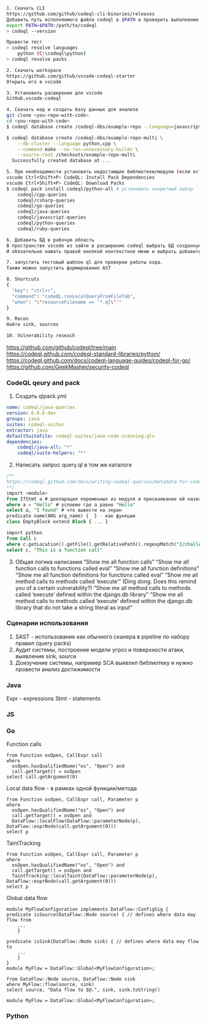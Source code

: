 ```bash
1. Скачать CLI
https://github.com/github/codeql-cli-binaries/releases
Добавить путь исполняемого файла codeql в $PATH и проверить выполнение 
export PATH=$PATH:/path/to/codeql
> codeql --version

Провести тест
> codeql resolve languages
    python (C:\codeql\python)
> codeql resolve packs

2. Скачать workspace
https://github.com/github/vscode-codeql-starter
Открыть его в vscode

3. Установить расширение для vscode
GitHub.vscode-codeql

4. Скачать код и создать базу данных для анализа
git clone <you-repo-with-code>
cd <you-repo-with-code>
$ codeql database create /codeql-dbs/example-repo --language=javascript \    --source-root /checkouts/example-repo

$ codeql database create /codeql-dbs/example-repo-multi \
    --db-cluster --language python,cpp \
    --command make --no-run-unnecessary-builds \
    --source-root /checkouts/example-repo-multi
  Successfully created database at ...

5. При необходимости установить недостающие библиотеки/модули (если есть ошибка could not resolve module javascript)
vscode Ctrl+Shift+P> CodeQL: Install Pack Dependencies
vscode Ctrl+Shift+P> CodeQL: Download Packs
$ codeql pack install codeql/python-all # установить конретный набор
    codeql/cpp-queries
    codeql/csharp-queries
    codeql/go-queries
    codeql/java-queries
    codeql/javascript-queries
    codeql/python-queries
    codeql/ruby-queries

6. Добавить БД в рабочую область
В пространстве vscode из зайти в расширение codeql выбрать БД созданную ранее 
И обязательно нажать правой кнопкой контекстное меню и выбрать добавить add database source to workspace

7. запустить тестовый шаблон ql для проверки работы кода. 
Также можно запустить формирование AST

8. Shortcuts
{
  "key": "ctrl+r",
  "command": "codeQL.runLocalQueryFromFileTab",
  "when": "\"resourceFilename == '*.ql\"'"
}

9. Recon
Найти sink, sources

10. Vulnerability reseach
```

https://github.com/github/codeql/tree/main
https://codeql.github.com/codeql-standard-libraries/python/
https://codeql.github.com/docs/codeql-language-guides/codeql-for-go/
https://github.com/GeekMasher/security-codeql

### CodeQL qeury and pack
1. Создать qlpack.yml
```yaml
name: codeql/java-queries
version: 0.0.6-dev
groups: java
suites: codeql-suites
extractor: java
defaultSuiteFile: codeql-suites/java-code-scanning.qls
dependencies:
    codeql/java-all: "*"
    codeql/suite-helpers: "*"
```

2. Написать запрос query.ql в том же каталоге
```sql
/**
https://codeql.github.com/docs/writing-codeql-queries/metadata-for-codeql-queries/
**/
import <module>
from IfStmt a # декларация переменных из модуля и присваивание ей названия a
where a = "Hello" # условие где a равно "Hello"
select a, "I found" # что вывести на экран
predicate name(ARG arg_name) {  } - как функции
class EmptyBlock extend Block { ... }

import python
from Call c
where c.getLocation().getFile().getRelativePath().regexpMatch("2/challenge-1/.*")
select c, "This is a function call"
```

3. Общая логика написания 
“Show me all function calls”
“Show me all function calls to functions called eval”
“Show me all function definitions”
“Show me all function definitions for functions called eval”
“Show me all method calls to methods called ‘execute’” (Ding dong. Does this remind you of a certain vulnerability?)
“Show me all method calls to methods called ‘execute’ defined within the django.db library”
“Show me all method calls to methods called ‘execute’ defined within the django.db library that do not take a string literal as input”

### Сценарии использования
1. SAST - использование как обычного сканера в pipeline по набору правил (query packs)
2. Аудит системы, построение модели угроз и поверхности атаки, выявление sink, source
3. Доизучение системы, например SCA выявлил библиотеку и нужно провести анализ достижимости

### Java
Expr - expressions 
Stmt - statements 

### JS


### Go
Function calls
```
from Function osOpen, CallExpr call
where
  osOpen.hasQualifiedName("os", "Open") and
  call.getTarget() = osOpen
select call.getArgument(0)
```

Local data flow - в рамках одной функции/метода
```
from Function osOpen, CallExpr call, Parameter p
where
  osOpen.hasQualifiedName("os", "Open") and
  call.getTarget() = osOpen and
  DataFlow::localFlow(DataFlow::parameterNode(p), DataFlow::exprNode(call.getArgument(0)))
select p
```
 
TaintTracking
```
from Function osOpen, CallExpr call, Parameter p
where
  osOpen.hasQualifiedName("os", "Open") and
  call.getTarget() = osOpen and
  TaintTracking::localTaint(DataFlow::parameterNode(p), DataFlow::exprNode(call.getArgument(0)))
select p
```
     
Global data flow
```
module MyFlowConfiguration implements DataFlow::ConfigSig {
predicate isSource(DataFlow::Node source) { // defines where data may flow from
    ...
    }

predicate isSink(DataFlow::Node sink) { // defines where data may flow to
    ...
    }
}
module MyFlow = DataFlow::Global<MyFlowConfiguration>;

from DataFlow::Node source, DataFlow::Node sink
where MyFlow::flow(source, sink)
select source, "Data flow to $@.", sink, sink.toString()

module MyFlow = DataFlow::Global<MyFlowConfiguration>;
```

### Python